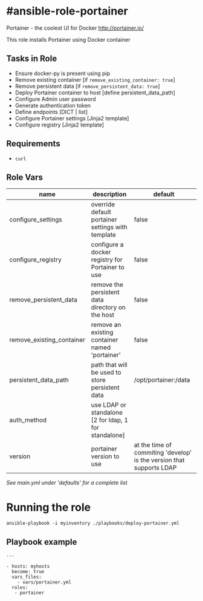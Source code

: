 #ansible-role-portainer
=======================
Portainer - the coolest UI for Docker http://portainer.io/

This role installs Portainer using Docker container

## Tasks in Role
- Ensure docker-py is present using pip
- Remove existing container [if ```remove_existing_container: true```]
- Remove persistent data [if ```remove_persistent_data: true```]
- Deploy Portainer container to host [define persistent_data_path]
- Configure Admin user password
- Generate authentication token
- Define endpoints [DICT | list]
- Configure Portainer settings [Jinja2 template]
- Configure registry [Jinja2 template]

## Requirements

- `curl`

## Role Vars
name | description | default |
-----|-------------|---------|
| configure_settings  | override default portainer settings with template  | false |
| configure_registry | configure a docker registry for Portainer to use   | false |
| remove_persistent_data | remove the persistent data directory on the host | false |
| remove_existing_container | remove an existing container named 'portainer' | false |
| persistent_data_path | path that will be used to store persistent data | /opt/portainer:/data |
| auth_method | use LDAP or standalone [2 for ldap, 1 for standalone] | | 1 |
| version | portainer version to use | at the time of commiting 'develop' is the version that supports LDAP | latest |
*See main.yml under 'defaults' for a complete list*

# Running the role
```
ansible-playbook -i myinventory ./playbooks/deploy-portainer.yml
```
## Playbook example
```
---

- hosts: myhosts
  become: true
  vars_files:
    - vars/portainer.yml
  roles:
   - portainer
```
